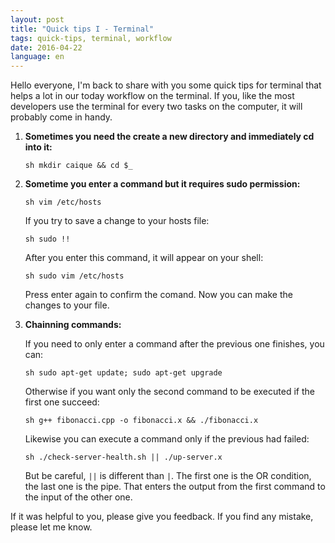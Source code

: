 ```yaml
---
layout: post
title: "Quick tips I - Terminal"
tags: quick-tips, terminal, workflow
date: 2016-04-22
language: en
---
```


Hello everyone, I'm back to share with you some quick tips for terminal that helps
a lot in our today workflow on the terminal. If you, like the most developers use
the terminal for every two tasks on the computer, it will probably come in handy.

1. **Sometimes you need the create a new directory and immediately cd into it:**

	``sh
	mkdir caique && cd $_
	``

2. **Sometime you enter a command but it requires sudo permission:**

	``sh
	vim /etc/hosts
	``

	If you try to save a change to your hosts file:

	``sh
	sudo !!
	``

	After you enter this command, it will appear on your shell:

	``sh
	sudo vim /etc/hosts
	``

	Press enter again to confirm the comand. Now you can make the changes to your file.

3. **Chainning commands:**

	If you need to only enter a command after the previous one finishes, you can:

	``sh
	sudo apt-get update; sudo apt-get upgrade
	``

	Otherwise if you want only the second command to be executed if the first one succeed:

	``sh
	g++ fibonacci.cpp -o fibonacci.x && ./fibonacci.x
	``

	Likewise you can execute a command only if the previous had failed:

	``sh
	./check-server-health.sh || ./up-server.x
	``

	But be careful, ``||`` is different than ``|``. The first one is the OR condition, the
	last one is the pipe. That enters the output from the first command to the input of
	the other one.

If it was helpful to you, please give you feedback. If you find any mistake, please let
me know.
